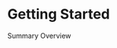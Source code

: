 # Getting Started

<!--@START_MENU_TOKEN@-->Summary<!--@END_MENU_TOKEN@-->

<!--@START_MENU_TOKEN@-->Overview<!--@END_MENU_TOKEN@-->


